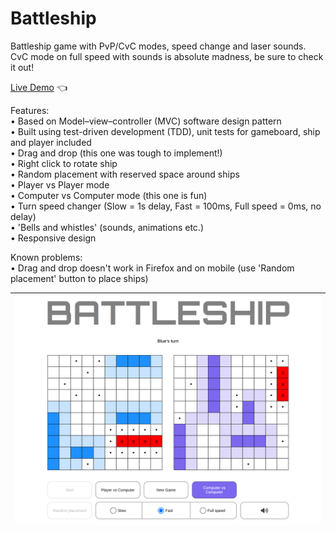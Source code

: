 # Battleship

Battleship game with PvP/CvC modes, speed change and laser sounds. CvC mode on full speed with sounds is absolute madness, be sure to check it out!<br>

[Live Demo](https://mariuszciaston.github.io/Battleship/) :point_left: <br>

Features:<br>
• Based on Model–view–controller (MVC) software design pattern<br>
• Built using test-driven development (TDD), unit tests for gameboard, ship and player included<br>
• Drag and drop (this one was tough to implement!)<br>
• Right click to rotate ship<br>
• Random placement with reserved space around ships<br>
• Player vs Player mode<br>
• Computer vs Computer mode (this one is fun)<br>
• Turn speed changer (Slow = 1s delay, Fast = 100ms, Full speed = 0ms, no delay)<br>
• 'Bells and whistles' (sounds, animations etc.)<br>
• Responsive design<br>

Known problems:<br>
• Drag and drop doesn't work in Firefox and on mobile (use 'Random placement' button to place ships)<br>

![Battleship.png](Battleship.png)| 
------------- | 

 
